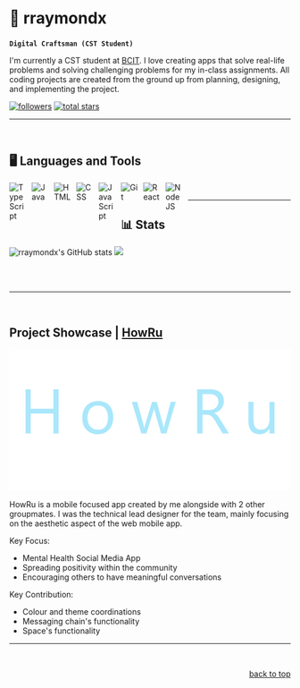 # 🎲 rraymondx

**`Digital Craftsman (CST Student)`**

I'm currently a CST student at [BCIT]. I love creating apps that solve real-life problems and solving challenging problems for my in-class assignments. All coding projects are created from the ground up from planning, designing, and implementing the project.

   <p align="left">
      <a href="https://github.com/rraymondx?tab=followers">
         <img alt="followers" title="Follow me on Github" src="https://custom-icon-badges.demolab.com/github/followers/rraymondx?color=236ad3&labelColor=1155ba&style=for-the-badge&logo=person-add&label=Follow&logoColor=white"/><a>
      <a href="https://github.com/rraymondx?tab=stars">
         <img alt="total stars" title="Total stars on GitHub" src="https://custom-icon-badges.demolab.com/github/stars/rraymondx?color=55960c&style=for-the-badge&labelColor=488207&logo=star"/></a>
   </p>

---

<br>

## 🖥️ Languages and Tools

<img align="left" alt="TypeScript" width="30px" style="padding-right:10px;" src="https://cdn.jsdelivr.net/gh/devicons/devicon@latest/icons/c/c-original.svg" />
<img align="left" alt="Java" width="30px" style="padding-right:10px;" src="https://cdn.jsdelivr.net/gh/devicons/devicon/icons/java/java-original.svg"/>
<img align="left" alt="HTML" width="30px" style="padding-right:10px;" src="https://cdn.jsdelivr.net/gh/devicons/devicon/icons/html5/html5-plain.svg" />
<img align="left" alt="CSS" width="30px" style="padding-right:10px;" src="https://cdn.jsdelivr.net/gh/devicons/devicon/icons/css3/css3-plain.svg" />
<img align="left" alt="JavaScript" width="30px" style="padding-right:10px;" src="https://cdn.jsdelivr.net/gh/devicons/devicon/icons/javascript/javascript-plain.svg" />
<img align="left" alt="Git" width="30px" style="padding-right:10px;" src="https://cdn.jsdelivr.net/gh/devicons/devicon/icons/git/git-original.svg" />
<img align="left" alt="React" width="30px" style="padding-right:10px;" src="https://cdn.jsdelivr.net/gh/devicons/devicon/icons/react/react-original.svg" />
<img align="left" alt="NodeJS" width="30px" style="padding-right:10px;" src="https://cdn.jsdelivr.net/gh/devicons/devicon/icons/nodejs/nodejs-original.svg" />

<br>

---

## 📊 Stats


![rraymondx's GitHub stats](https://github-readme-stats.vercel.app/api?username=rraymondx&show_icons=true&theme=gruvbox)
<img width=468 src='https://github-readme-stats.vercel.app/api/top-langs/?username=rraymondx&theme=vue-dark&show_icons=true&hide_border=true&layout=compact' />

<br>
<br>

---

<br>

<!-- HowRu -->
## Project Showcase | [HowRu]

<a id="project_showcase"></a>

[![HowRu App Screen Shot][product-screenshot]](https://howru2-fcdff.web.app/)

HowRu is a mobile focused app created by me alongside with 2 other groupmates. I was the technical lead designer for the team, mainly focusing on the aesthetic aspect of the web mobile app.

Key Focus:
* Mental Health Social Media App
* Spreading positivity within the community
* Encouraging others to have meaningful conversations

Key Contribution:
* Colour and theme coordinations 
* Messaging chain's functionality 
* Space's functionality

<hr>
<br>

<p align="right"><a href="#project_showcase">back to top</a></p>



<!-- MARKDOWN LINKS & IMAGES -->

<!-- Bio -->
[BCIT]: https://www.bcit.ca/programs/computer-systems-technology-diploma-full-time-5500dipma/

<!-- HowRu Project -->
[product-screenshot]: images/HowRu.png
[HowRu]: https://github.com/rraymondx/1800_202330_BBY25
